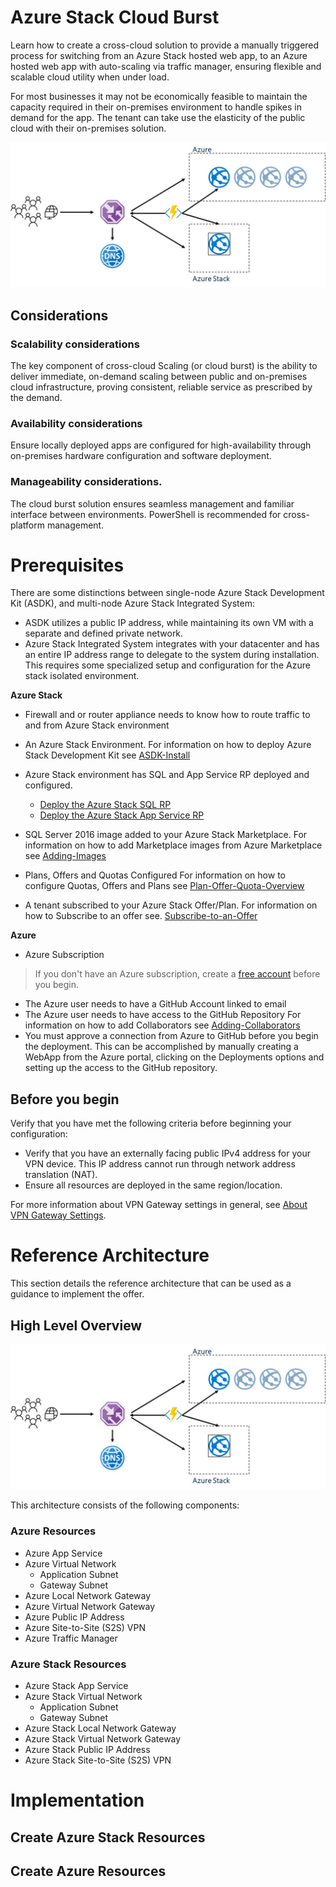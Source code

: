 # Azure Stack Cloud Burst 
Learn how to create a cross-cloud solution to provide a manually triggered process for switching from an Azure Stack hosted web app, to an Azure hosted web app with auto-scaling via traffic manager, ensuring flexible and scalable cloud utility when under load.

For most businesses it may not be economically feasible to maintain the capacity required in their on-premises environment to handle spikes in demand for the app. The tenant can take use the elasticity of the public cloud with their on-premises solution.

![Cloud Burst Architecture](/img/cloudburst_architecture_1.jpg)

##  Considerations
### Scalability considerations
The key component of cross-cloud Scaling (or cloud burst) is the ability to deliver immediate, on-demand scaling between public and on-premises cloud infrastructure, proving consistent, reliable service as prescribed by the demand.
### Availability considerations
Ensure locally deployed apps are configured for high-availability through on-premises hardware configuration and software deployment.
### Manageability considerations. 
The cloud burst solution ensures seamless management and familiar interface between environments. PowerShell is recommended for cross-platform management.

# Prerequisites
There are some distinctions between single-node Azure Stack Development Kit (ASDK), and multi-node Azure Stack Integrated System:
 * ASDK utilizes a public IP address, while maintaining its own VM with a separate and defined private network.
 * Azure Stack Integrated System integrates with your datacenter and has an entire IP address range to delegate to the system during installation. This requires some specialized setup and configuration for the Azure stack isolated environment.
 
**Azure Stack**
  - Firewall and or router appliance needs to know how to route traffic to and from Azure Stack environment
  - An Azure Stack Environment.
    For information on how to deploy Azure Stack Development Kit see [ASDK-Install](https://docs.microsoft.com/azure/azure-stack/asdk/asdk-install)

  - Azure Stack environment has SQL and App Service RP deployed and configured.
      - [Deploy the Azure Stack SQL RP](https://docs.microsoft.com/azure/azure-stack/azure-stack-sql-resource-provider-deploy)
      - [Deploy the Azure Stack App Service RP](https://docs.microsoft.com/azure/azure-stack/azure-stack-app-service-deploy)

  - SQL Server 2016 image added to your Azure Stack Marketplace.
    For information on how to add Marketplace images from Azure Marketplace see [Adding-Images](https://docs.microsoft.com/azure/azure-stack/asdk/asdk-register)

  - Plans, Offers and Quotas Configured
    For information on how to configure Quotas, Offers and Plans see [Plan-Offer-Quota-Overview](https://docs.microsoft.com/azure/azure-stack/azure-stack-plan-offer-quota-overview)

  - A tenant subscribed to your Azure Stack Offer/Plan.
    For information on how to Subscribe to an offer see. [Subscribe-to-an-Offer](https://docs.microsoft.com/azure/azure-stack/azure-stack-subscribe-plan-provision-vm)
    
**Azure**
  - Azure Subscription
  > If you don't have an Azure subscription, create a [free account](https://azure.microsoft.com/free/?WT.mc_id=A261C142F) before you begin.

  - The Azure user needs to have a GitHub Account linked to email
  - The Azure user needs to have access to the GitHub Repository
    For information on how to add Collaborators see [Adding-Collaborators](https://help.github.com/articles/inviting-collaborators-to-a-personal-repository/)
  - You must approve a connection from Azure to GitHub before you begin the deployment. This can be accomplished by manually creating a
    WebApp from the Azure portal, clicking on the Deployments options and setting up the access to the GitHub repository.
    
##  Before you begin
Verify that you have met the following criteria before beginning your configuration:
  - Verify that you have an externally facing public IPv4 address for your VPN device. This IP address cannot run through network address translation (NAT).
  - Ensure all resources are deployed in the same region/location.

For more information about VPN Gateway settings in general, see [About VPN Gateway Settings](https://docs.microsoft.com/en-us/azure/vpn-gateway/vpn-gateway-about-vpn-gateway-settings).

# Reference Architecture
This section details the reference architecture that can be used as a guidance to implement the offer.

## High Level Overview
![Cloud Burst Architecture](/img/cloudburst_architecture_1.jpg)

This architecture consists of the following components:
### Azure Resources
 * Azure App Service
 * Azure Virtual Network
   * Application Subnet
   * Gateway Subnet
 * Azure Local Network Gateway
 * Azure Virtual Network Gateway 
 * Azure Public IP Address
 * Azure Site-to-Site (S2S) VPN
 * Azure Traffic Manager
 
### Azure Stack Resources
 * Azure Stack App Service
 * Azure Stack Virtual Network
   * Application Subnet
   * Gateway Subnet
 * Azure Stack Local Network Gateway
 * Azure Stack Virtual Network Gateway 
 * Azure Stack Public IP Address
 * Azure Stack Site-to-Site (S2S) VPN
 
# Implementation

## Create Azure Stack Resources

## Create Azure Resources



